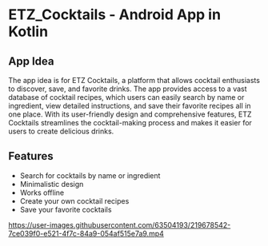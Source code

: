 # ETZ_Cocktails - Android App in Kotlin

## App Idea

The app idea is for ETZ Cocktails, a platform that allows cocktail enthusiasts to discover, save, and favorite drinks.
The app provides access to a vast database of cocktail recipes, which users can easily search by name or ingredient, view detailed instructions, and save their favorite recipes all in one place. With its user-friendly design and comprehensive features, ETZ Cocktails streamlines the cocktail-making process and makes it easier for users to create delicious drinks.

## Features

-   Search for cocktails by name or ingredient
-   Minimalistic design
-   Works offline
-   Create your own cocktail recipes
-   Save your favorite cocktails

https://user-images.githubusercontent.com/63504193/219678542-7ce039f0-e521-4f7c-84a9-054af515e7a9.mp4
